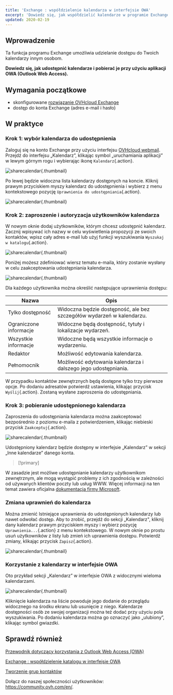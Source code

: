 ```yaml
---
title: 'Exchange : współdzielenie kalendarza w interfejsie OWA'
excerpt: 'Dowiedz się, jak współdzielić kalendarze w programie Exchange'
updated: 2020-02-19
---
```


## Wprowadzenie

Ta funkcja programu Exchange umożliwia udzielanie dostępu do Twoich kalendarzy innym osobom.

**Dowiedz się, jak udostępnić kalendarze i pobierać je przy użyciu aplikacji OWA (Outlook Web Access).**

## Wymagania początkowe

- skonfigurowane [rozwiązanie OVHcloud Exchange](https://www.ovhcloud.com/pl/emails/hosted-exchange/)
- dostęp do konta Exchange (adres e-mail i hasło)

## W praktyce

### Krok 1: wybór kalendarza do udostępnienia

Zaloguj się na konto Exchange przy użyciu interfejsu [OVHcloud webmail](https://www.ovh.pl/mail/). Przejdź do interfejsu „Kalendarz”, klikając symbol „uruchamiania aplikacji” w lewym górnym rogu i wybierając ikonę `Kalendarz`{.action}.

![sharecalendar](images/exchange-calendars-step1.png){.thumbnail}

Po lewej będzie widoczna lista kalendarzy dostępnych na koncie. Kliknij prawym przyciskiem myszy kalendarz do udostępnienia i wybierz z menu kontekstowego pozycję `Uprawnienia do udostępniania`{.action}.

![sharecalendar](images/exchange-calendars-step2.png){.thumbnail}

### Krok 2: zaproszenie i autoryzacja użytkowników kalendarza

W nowym oknie dodaj użytkowników, którym chcesz udostępnić kalendarz. Zacznij wpisywać ich nazwy w celu wyświetlenia propozycji ze swoich kontaktów, wpisz cały adres e-mail lub użyj funkcji wyszukiwania `Wyszukaj w katalogu`{.action}. 

![sharecalendar](images/exchange-calendars-step3.png){.thumbnail}

Poniżej możesz zdefiniować wiersz tematu e-maila, który zostanie wysłany w celu zaakceptowania udostępniania kalendarza.

![sharecalendar](images/exchange-calendars-step4.png){.thumbnail}

Dla każdego użytkownika można określić następujące uprawnienia dostępu:

|Nazwa|Opis|
|---|---|
|Tylko dostępność|Widoczna będzie dostępność, ale bez szczegółów wydarzeń w kalendarzu.|
|Ograniczone informacje|Widoczne będą dostępność, tytuły i lokalizacje wydarzeń.|
|Wszystkie informacje|Widoczne będą wszystkie informacje o wydarzeniu.|
|Redaktor|Możliwość edytowania kalendarza.|
|Pełnomocnik|Możliwość edytowania kalendarza i dalszego jego udostępniania.|

W przypadku kontaktów zewnętrznych będą dostępne tylko trzy pierwsze opcje. Po dodaniu adresatów potwierdź ustawienia, klikając przycisk `Wyślij`{.action}. Zostaną wysłane zaproszenia do udostępniania.

### Krok 3: pobieranie udostępnionego kalendarza

Zaproszenia do udostępniania kalendarza można zaakceptować bezpośrednio z poziomu e-maila z potwierdzeniem, klikając niebieski przycisk `Zaakceptuj`{.action}.

![sharecalendar](images/exchange-calendars-step5.png){.thumbnail}

Udostępniony kalendarz będzie dostępny w interfejsie „Kalendarz” w sekcji „Inne kalendarze” danego konta.

> [!primary]
>
W zasadzie jest możliwe udostępnianie kalendarzy użytkownikom zewnętrznym, ale mogą wystąpić problemy z ich zgodnością w zależności od używanych klientów poczty lub usług WWW. Więcej informacji na ten temat zawiera oficjalna [dokumentacja firmy Microsoft](https://support.microsoft.com/pl-pl/help/10106/how-to-open-a-shared-calendar-from-an-outlook-sharing-invitation).
>

### Zmiana uprawnień do kalendarza

Można zmienić Istniejące uprawnienia do udostępnionych kalendarzy lub nawet odwołać dostęp. Aby to zrobić, przejdź do sekcji „Kalendarz", kliknij dany kalendarz prawym przyciskiem myszy i wybierz pozycję `Uprawnienia...`{.action} z menu kontekstowego. W nowym oknie po prostu usuń użytkowników z listy lub zmień ich uprawnienia dostępu. Potwierdź zmiany, klikając przycisk `Zapisz`{.action}.

![sharecalendar](images/exchange-calendars-step6.png){.thumbnail}

### Korzystanie z kalendarzy w interfejsie OWA

Oto przykład sekcji „Kalendarz” w interfejsie OWA z widocznymi wieloma kalendarzami.

![sharecalendar](images/exchange-calendars-step7.png){.thumbnail}

Kliknięcie kalendarza na liście powoduje jego dodanie do przeglądu widocznego na środku ekranu lub usunięcie z niego. Kalendarze dostępności osób ze swojej organizacji można też dodać przy użyciu pola wyszukiwania. Po dodaniu kalendarza można go oznaczyć jako „ulubiony”, klikając symbol gwiazdki.

## Sprawdź również

[Przewodnik dotyczący korzystania z Outlook Web Access (OWA)](/pages/web_cloud/email_and_collaborative_solutions/using_the_outlook_web_app_webmail/email_owa)

[Exchange : współdzielenie katalogu w interfejsie OWA](/pages/web_cloud/email_and_collaborative_solutions/using_the_outlook_web_app_webmail/owa_directory_sharing)

[Tworzenie grup kontaktów](/pages/web_cloud/email_and_collaborative_solutions/microsoft_exchange/feature_groups)

Dołącz do naszej społeczności użytkowników: <https://community.ovh.com/en/>.
